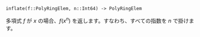 ```
inflate(f::PolyRingElem, n::Int64) -> PolyRingElem
```

多項式 $f$ が $x$ の場合、$f(x^n)$ を返します。すなわち、すべての指数を $n$ で掛けます。
